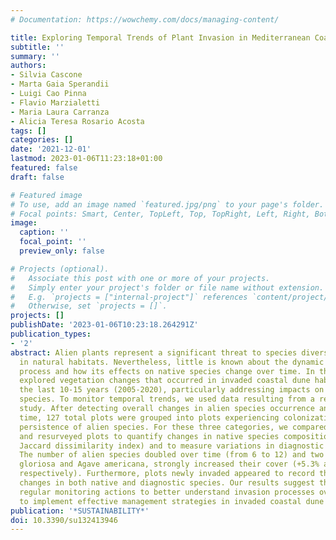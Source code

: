 ```yaml
---
# Documentation: https://wowchemy.com/docs/managing-content/

title: Exploring Temporal Trends of Plant Invasion in Mediterranean Coastal Dunes
subtitle: ''
summary: ''
authors:
- Silvia Cascone
- Marta Gaia Sperandii
- Luigi Cao Pinna
- Flavio Marzialetti
- Maria Laura Carranza
- Alicia Teresa Rosario Acosta
tags: []
categories: []
date: '2021-12-01'
lastmod: 2023-01-06T11:23:18+01:00
featured: false
draft: false

# Featured image
# To use, add an image named `featured.jpg/png` to your page's folder.
# Focal points: Smart, Center, TopLeft, Top, TopRight, Left, Right, BottomLeft, Bottom, BottomRight.
image:
  caption: ''
  focal_point: ''
  preview_only: false

# Projects (optional).
#   Associate this post with one or more of your projects.
#   Simply enter your project's folder or file name without extension.
#   E.g. `projects = ["internal-project"]` references `content/project/deep-learning/index.md`.
#   Otherwise, set `projects = []`.
projects: []
publishDate: '2023-01-06T10:23:18.264291Z'
publication_types:
- '2'
abstract: Alien plants represent a significant threat to species diversity and composition
  in natural habitats. Nevertheless, little is known about the dynamic of the invasion
  process and how its effects on native species change over time. In this study, we
  explored vegetation changes that occurred in invaded coastal dune habitats over
  the last 10-15 years (2005-2020), particularly addressing impacts on alien and diagnostic
  species. To monitor temporal trends, we used data resulting from a revisitation
  study. After detecting overall changes in alien species occurrence and cover over
  time, 127 total plots were grouped into plots experiencing colonization, loss, or
  persistence of alien species. For these three categories, we compared historical
  and resurveyed plots to quantify changes in native species composition (using the
  Jaccard dissimilarity index) and to measure variations in diagnostic species cover.
  The number of alien species doubled over time (from 6 to 12) and two species, Yucca
  gloriosa and Agave americana, strongly increased their cover (+5.3% and +11.4%,
  respectively). Furthermore, plots newly invaded appeared to record the greatest
  changes in both native and diagnostic species. Our results suggest the need for
  regular monitoring actions to better understand invasion processes over time and
  to implement effective management strategies in invaded coastal dune habitats.
publication: '*SUSTAINABILITY*'
doi: 10.3390/su132413946
---
```

